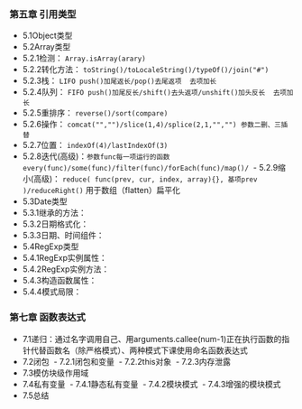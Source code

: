 ### 第五章 引用类型
 - 5.1Object类型
 - 5.2Array类型
  - 5.2.1检测： `Array.isArray(arary)`
  - 5.2.2转化方法：  `toString()/toLocaleString()/typeOf()/join("#")`
  - 5.2.3栈：  `LIFO push()加尾返长/pop()去尾返项  去项加长`
  - 5.2.4队列：  `FIFO push()加尾反长/shift()去头返项/unshift()加头反长  去项加长`
  - 5.2.5重排序：  `reverse()/sort(compare)`
  - 5.2.6操作：  `comcat("","")/slice(1,4)/splice(2,1,"","") 参数二删、三插替`
  - 5.2.7位置： `indexOf(4)/lastIndexOf(3)`
  - 5.2.8迭代(高级)：`参数func每一项运行的函数 every(func)/some(func)/filter(func)/forEach(func)/map()/`
  - 5.2.9缩小(高级)： `reduce( func(prev, cur, index, array){}, 基项prev )/reduceRight()` 用于数组（flatten）扁平化
 - 5.3Date类型
  - 5.3.1继承的方法： 
  - 5.3.2日期格式化： 
  - 5.3.3日期、时间组件： 
 - 5.4RegExp类型
  - 5.4.1RegExp实例属性： 
  - 5.4.2RegExp实例方法： 
  - 5.4.3构造函数属性： 
  - 5.4.4模式局限： 

### 第七章 函数表达式
 - 7.1递归：通过名字调用自己、用arguments.callee(num-1)正在执行函数的指针代替函数名（除严格模式）、两种模式下课使用命名函数表达式
 - 7.2闭包
  - 7.2.1闭包和变量
  - 7.2.2this对象
  - 7.2.3内存泄露
 - 7.3模仿块级作用域
 - 7.4私有变量
  - 7.4.1静态私有变量
  - 7.4.2模块模式
  - 7.4.3增强的模块模式
 - 7.5总结
 
 
 
